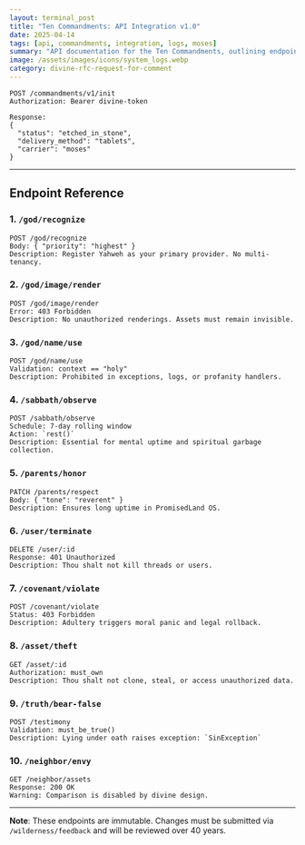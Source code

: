 ```yaml
---
layout: terminal_post
title: "Ten Commandments: API Integration v1.0"
date: 2025-04-14
tags: [api, commandments, integration, logs, moses]
summary: "API documentation for the Ten Commandments, outlining endpoints and their intended behaviors."
image: /assets/images/icons/system_logs.webp
category: divine-rfc-request-for-comment
---
```


```http
POST /commandments/v1/init
Authorization: Bearer divine-token

Response:
{
  "status": "etched_in_stone",
  "delivery_method": "tablets",
  "carrier": "moses"
}
```

---

## Endpoint Reference

### 1. `/god/recognize`
```http
POST /god/recognize
Body: { "priority": "highest" }
Description: Register Yahweh as your primary provider. No multi-tenancy.
```

### 2. `/god/image/render`
```http
POST /god/image/render
Error: 403 Forbidden
Description: No unauthorized renderings. Assets must remain invisible.
```

### 3. `/god/name/use`
```http
POST /god/name/use
Validation: context == "holy"
Description: Prohibited in exceptions, logs, or profanity handlers.
```

### 4. `/sabbath/observe`
```http
POST /sabbath/observe
Schedule: 7-day rolling window
Action: `rest()`
Description: Essential for mental uptime and spiritual garbage collection.
```

### 5. `/parents/honor`
```http
PATCH /parents/respect
Body: { "tone": "reverent" }
Description: Ensures long uptime in PromisedLand OS.
```

### 6. `/user/terminate`
```http
DELETE /user/:id
Response: 401 Unauthorized
Description: Thou shalt not kill threads or users.
```

### 7. `/covenant/violate`
```http
POST /covenant/violate
Status: 403 Forbidden
Description: Adultery triggers moral panic and legal rollback.
```

### 8. `/asset/theft`
```http
GET /asset/:id
Authorization: must_own
Description: Thou shalt not clone, steal, or access unauthorized data.
```

### 9. `/truth/bear-false`
```http
POST /testimony
Validation: must_be_true()
Description: Lying under oath raises exception: `SinException`
```

### 10. `/neighbor/envy`
```http
GET /neighbor/assets
Response: 200 OK
Warning: Comparison is disabled by divine design.
```

---

**Note**: These endpoints are immutable. Changes must be submitted via `/wilderness/feedback` and will be reviewed over 40 years.